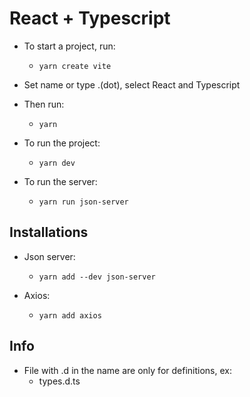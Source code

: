 # React + Typescript
  - To start a project, run: 
    - `yarn create vite`
   - Set name or type .(dot), select React and Typescript

  - Then run:
    - `yarn`

  - To run the project:
    - `yarn dev`

  - To run the server:
    - `yarn run json-server`

## Installations
  - Json server:
    - `yarn add --dev json-server`

  - Axios:
    - `yarn add axios`

## Info
  - File with .d in the name are only for definitions, ex:
    - types.d.ts